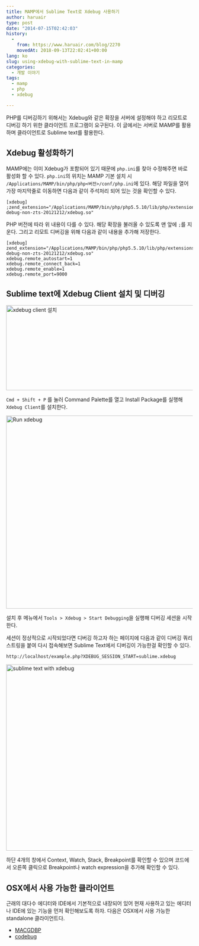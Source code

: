```yaml
---
title: MAMP에서 Sublime Text로 Xdebug 사용하기
author: haruair
type: post
date: "2014-07-15T02:42:03"
history:
  - 
    from: https://www.haruair.com/blog/2270
    movedAt: 2018-09-13T22:02:41+00:00
lang: ko
slug: using-xdebug-with-sublime-text-in-mamp
categories:
  - 개발 이야기
tags:
  - mamp
  - php
  - xdebug

---
```

PHP를 디버깅하기 위해서는 Xdebug와 같은 확장을 서버에 설정해야 하고 리모트로 디버깅 하기 위한 클라이언트 프로그램이 요구된다. 이 글에서는 서버로 MAMP를 활용하며 클라이언트로 Sublime text를 활용한다.

## Xdebug 활성화하기

MAMP에는 이미 Xdebug가 포함되어 있기 때문에 `php.ini`를 찾아 수정해주면 바로 활성화 할 수 있다. `php.ini`의 위치는 MAMP 기본 설치 시 `/Applications/MAMP/bin/php/php<버전>/conf/php.ini`에 있다. 해당 파일을 열어 가장 마지막줄로 이동하면 다음과 같이 주석처리 되어 있는 것을 확인할 수 있다.

    [xdebug]
    ;zend_extension="/Applications/MAMP/bin/php/php5.5.10/lib/php/extensions/no-debug-non-zts-20121212/xdebug.so"
    

PHP 버전에 따라 위 내용이 다를 수 있다. 해당 확장을 불러올 수 있도록 맨 앞에 `;`를 지운다. 그리고 리모트 디버깅을 위해 다음과 같이 내용을 추가해 저장한다.

    [xdebug]
    zend_extension="/Applications/MAMP/bin/php/php5.5.10/lib/php/extensions/no-debug-non-zts-20121212/xdebug.so"
    xdebug.remote_autostart=1
    xdebug.remote_connect_back=1
    xdebug.remote_enable=1
    xdebug.remote_port=9000
    

## Sublime text에 Xdebug Client 설치 및 디버깅

<img data-attachment-id="2271" data-permalink="https://edykim.com/blog/2270/screen-shot-2014-07-15-at-12-19-17-pm" data-orig-file="https://edykim.com/wp-content/uploads/2014/07/Screen-Shot-2014-07-15-at-12.19.17-pm.png?fit=523%2C229&ssl=1" data-orig-size="523,229" data-comments-opened="1" data-image-meta="{&quot;aperture&quot;:&quot;0&quot;,&quot;credit&quot;:&quot;&quot;,&quot;camera&quot;:&quot;&quot;,&quot;caption&quot;:&quot;&quot;,&quot;created_timestamp&quot;:&quot;0&quot;,&quot;copyright&quot;:&quot;&quot;,&quot;focal_length&quot;:&quot;0&quot;,&quot;iso&quot;:&quot;0&quot;,&quot;shutter_speed&quot;:&quot;0&quot;,&quot;title&quot;:&quot;&quot;}" data-image-title="Screen Shot 2014-07-15 at 12.19.17 pm" data-image-description="" data-medium-file="https://edykim.com/wp-content/uploads/2014/07/Screen-Shot-2014-07-15-at-12.19.17-pm.png?fit=300%2C131&ssl=1" data-large-file="https://edykim.com/wp-content/uploads/2014/07/Screen-Shot-2014-07-15-at-12.19.17-pm.png?fit=523%2C229&ssl=1" src="https://edykim.com/wp-content/uploads/2014/07/Screen-Shot-2014-07-15-at-12.19.17-pm.png?resize=523%2C229" alt="xdebug client 설치" width="523" height="229" class="aligncenter size-full wp-image-2271" srcset="https://edykim.com/wp-content/uploads/2014/07/Screen-Shot-2014-07-15-at-12.19.17-pm.png?w=523&ssl=1 523w, https://edykim.com/wp-content/uploads/2014/07/Screen-Shot-2014-07-15-at-12.19.17-pm.png?resize=300%2C131&ssl=1 300w" sizes="(max-width: 523px) 100vw, 523px" data-recalc-dims="1" />

`Cmd + Shift + P` 를 눌러 Command Palette를 열고 Install Package를 실행해 `Xdebug Client`를 설치한다.

<img data-attachment-id="2275" data-permalink="https://edykim.com/blog/2270/screen-shot-2014-07-15-at-12-33-03-pm" data-orig-file="https://edykim.com/wp-content/uploads/2014/07/Screen-Shot-2014-07-15-at-12.33.03-pm.png?fit=610%2C519&ssl=1" data-orig-size="610,519" data-comments-opened="1" data-image-meta="{&quot;aperture&quot;:&quot;0&quot;,&quot;credit&quot;:&quot;&quot;,&quot;camera&quot;:&quot;&quot;,&quot;caption&quot;:&quot;&quot;,&quot;created_timestamp&quot;:&quot;0&quot;,&quot;copyright&quot;:&quot;&quot;,&quot;focal_length&quot;:&quot;0&quot;,&quot;iso&quot;:&quot;0&quot;,&quot;shutter_speed&quot;:&quot;0&quot;,&quot;title&quot;:&quot;&quot;}" data-image-title="Run xdebug" data-image-description="" data-medium-file="https://edykim.com/wp-content/uploads/2014/07/Screen-Shot-2014-07-15-at-12.33.03-pm.png?fit=300%2C255&ssl=1" data-large-file="https://edykim.com/wp-content/uploads/2014/07/Screen-Shot-2014-07-15-at-12.33.03-pm.png?fit=610%2C519&ssl=1" src="https://edykim.com/wp-content/uploads/2014/07/Screen-Shot-2014-07-15-at-12.33.03-pm.png?resize=610%2C519" alt="Run xdebug" width="610" height="519" class="aligncenter size-full wp-image-2275" srcset="https://edykim.com/wp-content/uploads/2014/07/Screen-Shot-2014-07-15-at-12.33.03-pm.png?w=610&ssl=1 610w, https://edykim.com/wp-content/uploads/2014/07/Screen-Shot-2014-07-15-at-12.33.03-pm.png?resize=300%2C255&ssl=1 300w" sizes="(max-width: 610px) 100vw, 610px" data-recalc-dims="1" />

설치 후 메뉴에서 `Tools > Xdebug > Start Debugging`을 실행해 디버깅 세션을 시작한다.

세션이 정상적으로 시작되었다면 디버깅 하고자 하는 페이지에 다음과 같이 디버깅 쿼리 스트링을 붙여 다시 접속해보면 Sublime Text에서 디버깅이 가능한걸 확인할 수 있다.

    http://localhost/example.php?XDEBUG_SESSION_START=sublime.xdebug
    

<img data-attachment-id="2273" data-permalink="https://edykim.com/blog/2270/screen-shot-2014-07-15-at-12-28-19-pm" data-orig-file="https://edykim.com/wp-content/uploads/2014/07/Screen-Shot-2014-07-15-at-12.28.19-pm.png?fit=801%2C608&ssl=1" data-orig-size="801,608" data-comments-opened="1" data-image-meta="{&quot;aperture&quot;:&quot;0&quot;,&quot;credit&quot;:&quot;&quot;,&quot;camera&quot;:&quot;&quot;,&quot;caption&quot;:&quot;&quot;,&quot;created_timestamp&quot;:&quot;0&quot;,&quot;copyright&quot;:&quot;&quot;,&quot;focal_length&quot;:&quot;0&quot;,&quot;iso&quot;:&quot;0&quot;,&quot;shutter_speed&quot;:&quot;0&quot;,&quot;title&quot;:&quot;&quot;}" data-image-title="Screen Shot 2014-07-15 at 12.28.19 pm" data-image-description="" data-medium-file="https://edykim.com/wp-content/uploads/2014/07/Screen-Shot-2014-07-15-at-12.28.19-pm.png?fit=300%2C227&ssl=1" data-large-file="https://edykim.com/wp-content/uploads/2014/07/Screen-Shot-2014-07-15-at-12.28.19-pm.png?fit=660%2C501&ssl=1" src="https://edykim.com/wp-content/uploads/2014/07/Screen-Shot-2014-07-15-at-12.28.19-pm.png?resize=660%2C501" alt="sublime text with xdebug" width="660" height="501" class="aligncenter size-full wp-image-2273" srcset="https://edykim.com/wp-content/uploads/2014/07/Screen-Shot-2014-07-15-at-12.28.19-pm.png?w=801&ssl=1 801w, https://edykim.com/wp-content/uploads/2014/07/Screen-Shot-2014-07-15-at-12.28.19-pm.png?resize=300%2C227&ssl=1 300w" sizes="(max-width: 660px) 100vw, 660px" data-recalc-dims="1" />

하단 4개의 창에서 Context, Watch, Stack, Breakpoint를 확인할 수 있으며 코드에서 오른쪽 클릭으로 Breakpoint나 watch expression을 추가해 확인할 수 있다.

## OSX에서 사용 가능한 클라이언트

근래의 대다수 에디터와 IDE에서 기본적으로 내장되어 있어 현재 사용하고 있는 에디터나 IDE에 있는 기능을 먼저 확인해보도록 하자. 다음은 OSX에서 사용 가능한 standalone 클라이언트다.

  * [MACGDBP][1]
  * [codebug][2]

 [1]: https://www.bluestatic.org/software/macgdbp/index.php
 [2]: http://codebugapp.com/